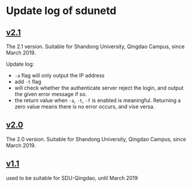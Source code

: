 # Update log of sdunetd

## [v2.1](https://github.com/SadPencil/sdunetd/releases/tag/v2.1)

The 2.1 version. Suitable for Shandong University, Qingdao Campus, since March 2019.

Update log:

- `-a` flag will only output the IP address
- add `-t` flag
- will check whether the authenticate server reject the login, and output the given error message if so.
- the return value when `-a`, `-t`, `-f` is enabled is meaningful. Returning a zero value means there is no error occurs, and vise versa.

## [v2.0](https://github.com/SadPencil/sdunetd/releases/tag/v2.0)

The 2.0 version. Suitable for Shandong University, Qingdao Campus, since March 2019.

## [v1.1](https://github.com/SadPencil/sdunetd/releases/tag/v1.1)

used to be suitable for SDU-Qingdao, until March 2019